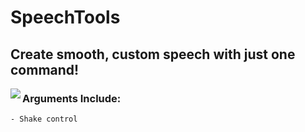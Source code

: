# SpeechTools

## Create smooth, custom speech with just one command!


<img align="left" src="https://github.com/dont-give-adam/SpeechTools-1.0/blob/main/gif.gif"> 

### Arguments Include:
    - Shake control
 
